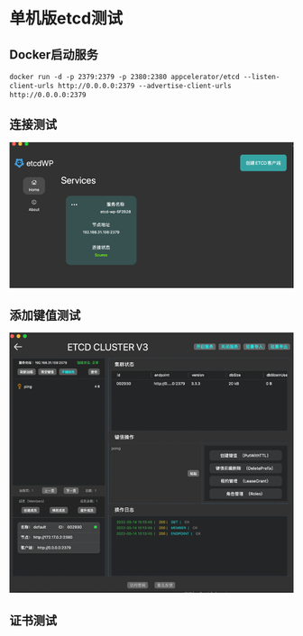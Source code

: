 # 单机版etcd测试

## Docker启动服务

```shell
docker run -d -p 2379:2379 -p 2380:2380 appcelerator/etcd --listen-client-urls http://0.0.0.0:2379 --advertise-client-urls http://0.0.0.0:2379
```

## 连接测试

![img.png](img.png)

## 添加键值测试

![img_1.png](img_1.png)

## 证书测试

